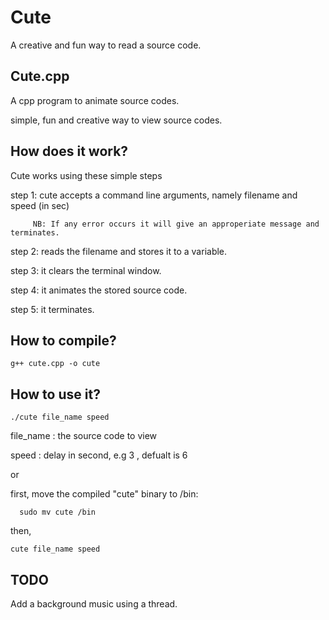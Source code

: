 # Cute 

A creative and fun way to read a source code. 

Cute.cpp 
--------

A cpp program to animate source codes. 

simple, fun and creative way to view source codes. 


How does it work?
-----------------

Cute works using these simple steps 
  
  step 1: cute accepts a command line arguments, namely filename and speed (in sec) 
  
         NB: If any error occurs it will give an approperiate message and terminates. 

  step 2: reads the filename and stores it to a variable. 
  
  step 3: it clears the terminal window.
  
  step 4: it animates the stored source code. 
  
  step 5: it terminates. 

How to compile?
---------------
    
    g++ cute.cpp -o cute 
    
How to use it?
--------------

    ./cute file_name speed 
    
file_name : the source code to view 
    
speed : delay in second, e.g 3 , defualt is 6
    
or 
    
first, move the compiled "cute" binary to /bin: 

      sudo mv cute /bin 
      
then, 

    cute file_name speed 

TODO
----
Add a background music using a thread. 

